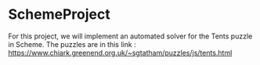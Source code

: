 # SchemeProject
For this project, we will implement an automated solver for the Tents puzzle in Scheme. The puzzles are in this link : https://www.chiark.greenend.org.uk/~sgtatham/puzzles/js/tents.html

